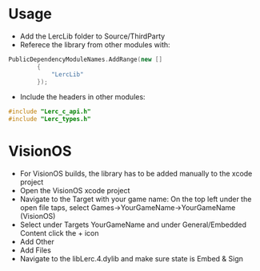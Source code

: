 # Usage
- Add the LercLib folder to Source/ThirdParty
- Referece the library from other modules with:
```c++
PublicDependencyModuleNames.AddRange(new []
		{
			"LercLib"
		});
```
- Include the headers in other modules:
```c++
#include "Lerc_c_api.h"
#include "Lerc_types.h"
```

# VisionOS
- For VisionOS builds, the library has to be added manually to the xcode project
- Open the VisionOS xcode project
- Navigate to the Target with your game name: On the top left under the open file taps, select Games->YourGameName->YourGameName (VisionOS)
- Select under Targets YourGameName and under General/Embedded Content click the + icon
- Add Other
- Add Files
- Navigate to the libLerc.4.dylib and make sure state is Embed & Sign
